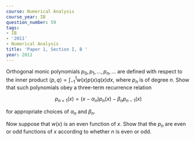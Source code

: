 ```yaml
---
course: Numerical Analysis
course_year: IB
question_number: 59
tags:
- IB
- '2011'
- Numerical Analysis
title: 'Paper 1, Section I, B '
year: 2011
---
```




Orthogonal monic polynomials $p_{0}, p_{1}, \ldots, p_{n}, \ldots$ are defined with respect to the inner product $\langle p, q\rangle=\int_{-1}^{1} w(x) p(x) q(x) d x$, where $p_{n}$ is of degree $n$. Show that such polynomials obey a three-term recurrence relation

$$p_{n+1}(x)=\left(x-\alpha_{n}\right) p_{n}(x)-\beta_{n} p_{n-1}(x)$$

for appropriate choices of $\alpha_{n}$ and $\beta_{n}$.

Now suppose that $w(x)$ is an even function of $x$. Show that the $p_{n}$ are even or odd functions of $x$ according to whether $n$ is even or odd.